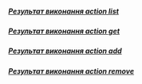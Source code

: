 ##### [Результат виконання action list](https://monosnap.com/file/fm81V9foYULgbDPQDloyKcg6sOVi5v "node index.js --action list")

##### [Результат виконання action get](https://monosnap.com/file/oZ625yPioPT4dd28SsuFvOf2QPMGEM "node index.js --action get --id 5")

##### [Результат виконання action add](https://monosnap.com/file/343BLE5Ed5m9VBUnhaj3xqDbOF1zf6 "node index.js --action add --name Mango --email mango@gmail.com --phone 322-22-22")

##### [Результат виконання action remove](https://monosnap.com/file/nFwjgsqY5PLY6nxHBhSZnniXXDjLWt "node index.js --action remove --id=3")
